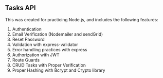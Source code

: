 ## Tasks API

This was created for practicing Node.js, and includes the following features:

1) Authentication
2) Email Verification (Nodemailer and sendGrid)
3) Reset Password
4) Validation with express-validator
5) Error handling practices with express
6) Authorization with JWT
7) Route Guards 
8) CRUD Tasks with Proper Verification
9) Proper Hashing with Bcrypt and Crypto library
